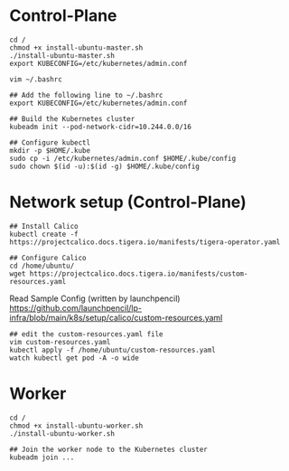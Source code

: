 # Control-Plane  
```
cd /
chmod +x install-ubuntu-master.sh  
./install-ubuntu-master.sh  
export KUBECONFIG=/etc/kubernetes/admin.conf

vim ~/.bashrc

## Add the following line to ~/.bashrc
export KUBECONFIG=/etc/kubernetes/admin.conf

## Build the Kubernetes cluster
kubeadm init --pod-network-cidr=10.244.0.0/16

## Configure kubectl
mkdir -p $HOME/.kube
sudo cp -i /etc/kubernetes/admin.conf $HOME/.kube/config
sudo chown $(id -u):$(id -g) $HOME/.kube/config
```

# Network setup (Control-Plane)  
```
## Install Calico  
kubectl create -f https://projectcalico.docs.tigera.io/manifests/tigera-operator.yaml
```

```
## Configure Calico
cd /home/ubuntu/
wget https://projectcalico.docs.tigera.io/manifests/custom-resources.yaml
```

Read Sample Config (written by launchpencil)  
https://github.com/launchpencil/lp-infra/blob/main/k8s/setup/calico/custom-resources.yaml
```
## edit the custom-resources.yaml file  
vim custom-resources.yaml
kubectl apply -f /home/ubuntu/custom-resources.yaml
watch kubectl get pod -A -o wide
```

# Worker
```
cd /
chmod +x install-ubuntu-worker.sh    
./install-ubuntu-worker.sh  

## Join the worker node to the Kubernetes cluster
kubeadm join ...
```
